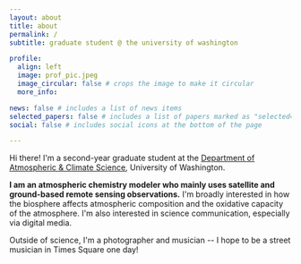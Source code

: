 ```yaml
---
layout: about
title: about
permalink: /
subtitle: graduate student @ the university of washington

profile:
  align: left
  image: prof_pic.jpeg
  image_circular: false # crops the image to make it circular
  more_info: 

news: false # includes a list of news items
selected_papers: false # includes a list of papers marked as "selected={true}"
social: false # includes social icons at the bottom of the page

---
```


Hi there! I'm a second-year graduate student at the [Department of Atmospheric & Climate Science](https://atmos.uw.edu), University of Washington. 

**I am an atmospheric chemistry modeler who mainly uses satellite and ground-based remote sensing observations.** I'm broadly interested in how the biosphere affects atmospheric composition and the oxidative capacity of the atmosphere. I'm also interested in science communication, especially via digital media.

Outside of science, I'm a photographer and musician -- I hope to be a street musician in Times Square one day!